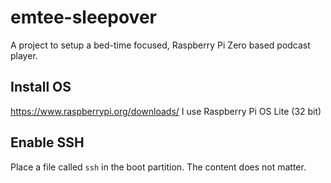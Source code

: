 # emtee-sleepover
A project to setup a bed-time focused, Raspberry Pi Zero based podcast player.

## Install OS
https://www.raspberrypi.org/downloads/
I use Raspberry Pi OS Lite (32 bit)

## Enable SSH
Place a file called `ssh` in the boot partition. The content does not matter.

